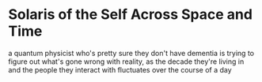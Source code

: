 # Solaris of the Self Across Space and Time

a quantum physicist who's pretty sure they don't have dementia is trying to figure out what's gone wrong with reality, as the decade they're living in and the people they interact with fluctuates over the course of a day
